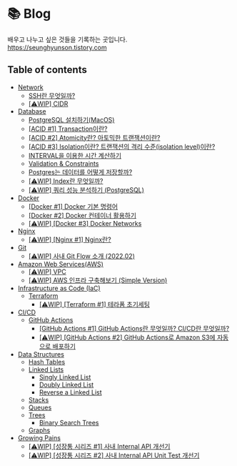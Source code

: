 # 📚 Blog

배우고 나누고 싶은 것들을 기록하는 곳입니다.  
https://seunghyunson.tistory.com

## Table of contents

- [Network](network)
    - [SSH란 무엇일까?](network/ssh)
    - [[⚠️WIP] CIDR](network/cidr)
- [Database](database)
    - [PostgreSQL 설치하기(MacOS)](database/installation(postgres))
    - [[ACID #1] Transaction이란?](database/acid/transaction)
    - [[ACID #2] Atomicity란? 아토믹한 트랜잭션이란?](database/acid/atomicity)
    - [[ACID #3] Isolation이란? 트랜잭션의 격리 수준(isolation level)이란?](database/acid/isolation)
    - [INTERVAL을 이용한 시간 계산하기](database/interval)
    - [Validation & Constraints](database/validation-and-constraints)
    - [Postgres는 데이터를 어떻게 저장할까?](database/how-postgres-stores-data)
    - [[⚠️WIP] Index란 무엇일까?](database/index)
    - [[⚠️WIP] 쿼리 성능 분석하기 (PostgreSQL)](database/analyzing-query-performance(postgres))
- [Docker](docker)
    - [[Docker #1] Docker 기본 명령어](docker/basic-commands)
    - [[Docker #2] Docker 컨테이너 활용하기](docker/inside-containers)
    - [[⚠️WIP] [Docker #3] Docker Networks](docker/docker-networks)
- [Nginx](nginx)
    - [[⚠️WIP] [Nginx #1] Nginx란?](nginx/what-is-nginx)
- [Git](git)
    - [[⚠️WIP] 사내 Git Flow 소개 (2022.02)](git/git-flow(gracefulrain))
- [Amazon Web Services(AWS)](aws)
    - [[⚠️WIP] VPC](aws/vpc)
    - [[⚠️WIP] AWS 인프라 구축해보기 (Simple Version)](aws/simple-infrastructure)
- [Infrastructure as Code (IaC)](iac)
    - [Terraform](iac/terraform)
        - [[⚠️WIP] [Terraform #1] 테라폼 초기세팅](iac/terraform/initial-settings)
- [CI/CD](cicd)
    - [GitHub Actions](cicd/github-actions)
        - [[GitHub Actions #1] GitHub Actions란 무엇일까? CI/CD란 무엇일까?](cicd/github-actions/intro)
        - [[⚠️WIP] [GitHub Actions #2] GitHub Actions로 Amazon S3에 자동으로 배포하기](cicd/github-actions/react-s3)
- [Data Structures](data-structures)
    - [Hash Tables](data-structures/hash-tables)
    - [Linked Lists](data-structures/linked-lists)
        - [Singly Linked List](data-structures/linked-lists/singly-linked-list)
        - [Doubly Linked List](data-structures/linked-lists/doubly-linked-list)
        - [Reverse a Linked List](data-structures/linked-lists/reverse-a-linked-list)
    - [Stacks](data-structures/stacks)
    - [Queues](data-structures/queues)
    - [Trees](data-structures/trees)
        - [Binary Search Trees](data-structures/trees/binary-search-trees)
    - [Graphs](data-structures/graphs)
- [Growing Pains](growing-pains)
    - [[⚠️WIP] [성장통 시리즈 #1] 사내 Internal API 개선기](growing-pains/1-internalapi-개선기)
    - [[⚠️WIP] [성장통 시리즈 #2] 사내 Internal API Unit Test 개선기](growing-pains/2-internalapi-unittest-개선기)

